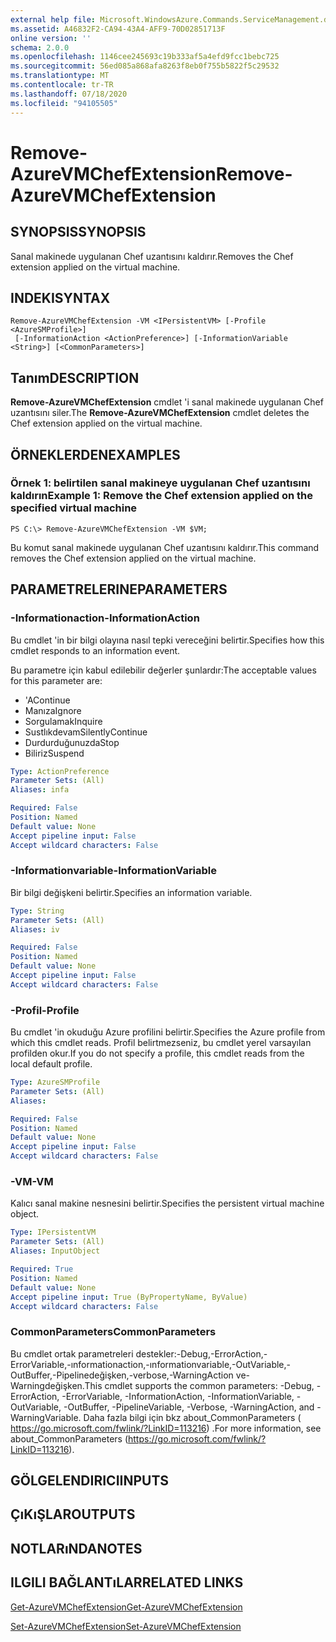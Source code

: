 ```yaml
---
external help file: Microsoft.WindowsAzure.Commands.ServiceManagement.dll-Help.xml
ms.assetid: A46832F2-CA94-43A4-AFF9-70D02851713F
online version: ''
schema: 2.0.0
ms.openlocfilehash: 1146cee245693c19b333af5a4efd9fcc1bebc725
ms.sourcegitcommit: 56ed085a868afa8263f8eb0f755b5822f5c29532
ms.translationtype: MT
ms.contentlocale: tr-TR
ms.lasthandoff: 07/18/2020
ms.locfileid: "94105505"
---
```

# <span data-ttu-id="19c0e-101">Remove-AzureVMChefExtension</span><span class="sxs-lookup"><span data-stu-id="19c0e-101">Remove-AzureVMChefExtension</span></span>

## <span data-ttu-id="19c0e-102">SYNOPSIS</span><span class="sxs-lookup"><span data-stu-id="19c0e-102">SYNOPSIS</span></span>
<span data-ttu-id="19c0e-103">Sanal makinede uygulanan Chef uzantısını kaldırır.</span><span class="sxs-lookup"><span data-stu-id="19c0e-103">Removes the Chef extension applied on the virtual machine.</span></span>

## <span data-ttu-id="19c0e-104">INDEKI</span><span class="sxs-lookup"><span data-stu-id="19c0e-104">SYNTAX</span></span>

```
Remove-AzureVMChefExtension -VM <IPersistentVM> [-Profile <AzureSMProfile>]
 [-InformationAction <ActionPreference>] [-InformationVariable <String>] [<CommonParameters>]
```

## <span data-ttu-id="19c0e-105">Tanım</span><span class="sxs-lookup"><span data-stu-id="19c0e-105">DESCRIPTION</span></span>
<span data-ttu-id="19c0e-106">**Remove-AzureVMChefExtension** cmdlet 'i sanal makinede uygulanan Chef uzantısını siler.</span><span class="sxs-lookup"><span data-stu-id="19c0e-106">The **Remove-AzureVMChefExtension** cmdlet deletes the Chef extension applied on the virtual machine.</span></span>

## <span data-ttu-id="19c0e-107">ÖRNEKLERDEN</span><span class="sxs-lookup"><span data-stu-id="19c0e-107">EXAMPLES</span></span>

### <span data-ttu-id="19c0e-108">Örnek 1: belirtilen sanal makineye uygulanan Chef uzantısını kaldırın</span><span class="sxs-lookup"><span data-stu-id="19c0e-108">Example 1: Remove the Chef extension applied on the specified virtual machine</span></span>
```
PS C:\> Remove-AzureVMChefExtension -VM $VM;
```

<span data-ttu-id="19c0e-109">Bu komut sanal makinede uygulanan Chef uzantısını kaldırır.</span><span class="sxs-lookup"><span data-stu-id="19c0e-109">This command removes the Chef extension applied on the virtual machine.</span></span>

## <span data-ttu-id="19c0e-110">PARAMETRELERINE</span><span class="sxs-lookup"><span data-stu-id="19c0e-110">PARAMETERS</span></span>

### <span data-ttu-id="19c0e-111">-Informationaction</span><span class="sxs-lookup"><span data-stu-id="19c0e-111">-InformationAction</span></span>
<span data-ttu-id="19c0e-112">Bu cmdlet 'in bir bilgi olayına nasıl tepki vereceğini belirtir.</span><span class="sxs-lookup"><span data-stu-id="19c0e-112">Specifies how this cmdlet responds to an information event.</span></span>

<span data-ttu-id="19c0e-113">Bu parametre için kabul edilebilir değerler şunlardır:</span><span class="sxs-lookup"><span data-stu-id="19c0e-113">The acceptable values for this parameter are:</span></span>

- <span data-ttu-id="19c0e-114">'A</span><span class="sxs-lookup"><span data-stu-id="19c0e-114">Continue</span></span>
- <span data-ttu-id="19c0e-115">Manıza</span><span class="sxs-lookup"><span data-stu-id="19c0e-115">Ignore</span></span>
- <span data-ttu-id="19c0e-116">Sorgulamak</span><span class="sxs-lookup"><span data-stu-id="19c0e-116">Inquire</span></span>
- <span data-ttu-id="19c0e-117">Sustlıkdevam</span><span class="sxs-lookup"><span data-stu-id="19c0e-117">SilentlyContinue</span></span>
- <span data-ttu-id="19c0e-118">Durdurduğunuzda</span><span class="sxs-lookup"><span data-stu-id="19c0e-118">Stop</span></span>
- <span data-ttu-id="19c0e-119">Biliriz</span><span class="sxs-lookup"><span data-stu-id="19c0e-119">Suspend</span></span>

```yaml
Type: ActionPreference
Parameter Sets: (All)
Aliases: infa

Required: False
Position: Named
Default value: None
Accept pipeline input: False
Accept wildcard characters: False
```

### <span data-ttu-id="19c0e-120">-Informationvariable</span><span class="sxs-lookup"><span data-stu-id="19c0e-120">-InformationVariable</span></span>
<span data-ttu-id="19c0e-121">Bir bilgi değişkeni belirtir.</span><span class="sxs-lookup"><span data-stu-id="19c0e-121">Specifies an information variable.</span></span>

```yaml
Type: String
Parameter Sets: (All)
Aliases: iv

Required: False
Position: Named
Default value: None
Accept pipeline input: False
Accept wildcard characters: False
```

### <span data-ttu-id="19c0e-122">-Profil</span><span class="sxs-lookup"><span data-stu-id="19c0e-122">-Profile</span></span>
<span data-ttu-id="19c0e-123">Bu cmdlet 'in okuduğu Azure profilini belirtir.</span><span class="sxs-lookup"><span data-stu-id="19c0e-123">Specifies the Azure profile from which this cmdlet reads.</span></span>
<span data-ttu-id="19c0e-124">Profil belirtmezseniz, bu cmdlet yerel varsayılan profilden okur.</span><span class="sxs-lookup"><span data-stu-id="19c0e-124">If you do not specify a profile, this cmdlet reads from the local default profile.</span></span>

```yaml
Type: AzureSMProfile
Parameter Sets: (All)
Aliases: 

Required: False
Position: Named
Default value: None
Accept pipeline input: False
Accept wildcard characters: False
```

### <span data-ttu-id="19c0e-125">-VM</span><span class="sxs-lookup"><span data-stu-id="19c0e-125">-VM</span></span>
<span data-ttu-id="19c0e-126">Kalıcı sanal makine nesnesini belirtir.</span><span class="sxs-lookup"><span data-stu-id="19c0e-126">Specifies the persistent virtual machine object.</span></span>

```yaml
Type: IPersistentVM
Parameter Sets: (All)
Aliases: InputObject

Required: True
Position: Named
Default value: None
Accept pipeline input: True (ByPropertyName, ByValue)
Accept wildcard characters: False
```

### <span data-ttu-id="19c0e-127">CommonParameters</span><span class="sxs-lookup"><span data-stu-id="19c0e-127">CommonParameters</span></span>
<span data-ttu-id="19c0e-128">Bu cmdlet ortak parametreleri destekler:-Debug,-ErrorAction,-ErrorVariable,-ınformationaction,-ınformationvariable,-OutVariable,-OutBuffer,-Pipelinedeğişken,-verbose,-WarningAction ve-Warningdeğişken.</span><span class="sxs-lookup"><span data-stu-id="19c0e-128">This cmdlet supports the common parameters: -Debug, -ErrorAction, -ErrorVariable, -InformationAction, -InformationVariable, -OutVariable, -OutBuffer, -PipelineVariable, -Verbose, -WarningAction, and -WarningVariable.</span></span> <span data-ttu-id="19c0e-129">Daha fazla bilgi için bkz about_CommonParameters ( https://go.microsoft.com/fwlink/?LinkID=113216) .</span><span class="sxs-lookup"><span data-stu-id="19c0e-129">For more information, see about_CommonParameters (https://go.microsoft.com/fwlink/?LinkID=113216).</span></span>

## <span data-ttu-id="19c0e-130">GÖLGELENDIRICI</span><span class="sxs-lookup"><span data-stu-id="19c0e-130">INPUTS</span></span>

## <span data-ttu-id="19c0e-131">ÇıKıŞLAR</span><span class="sxs-lookup"><span data-stu-id="19c0e-131">OUTPUTS</span></span>

## <span data-ttu-id="19c0e-132">NOTLARıNDA</span><span class="sxs-lookup"><span data-stu-id="19c0e-132">NOTES</span></span>

## <span data-ttu-id="19c0e-133">ILGILI BAĞLANTıLAR</span><span class="sxs-lookup"><span data-stu-id="19c0e-133">RELATED LINKS</span></span>

[<span data-ttu-id="19c0e-134">Get-AzureVMChefExtension</span><span class="sxs-lookup"><span data-stu-id="19c0e-134">Get-AzureVMChefExtension</span></span>](./Get-AzureVMChefExtension.md)

[<span data-ttu-id="19c0e-135">Set-AzureVMChefExtension</span><span class="sxs-lookup"><span data-stu-id="19c0e-135">Set-AzureVMChefExtension</span></span>](./Set-AzureVMChefExtension.md)


